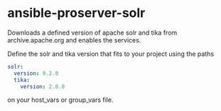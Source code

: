 # ansible-proserver-solr

Downloads a defined version of apache solr and tika from archive.apache.org and enables the services. 

Define the solr and tika version that fits to your project using the paths

```yaml
solr:
  version: 9.2.0
  tika:
    version: 2.8.0
```

on your host_vars or group_vars file.
